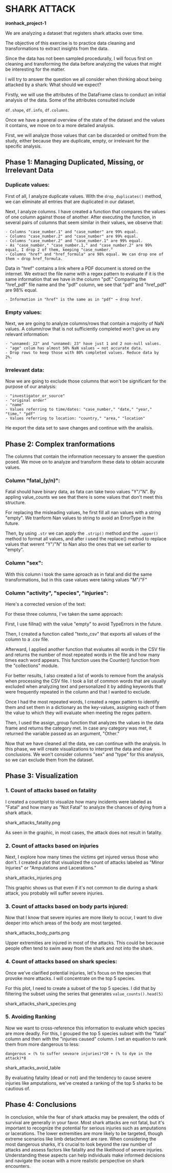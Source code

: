 
# SHARK ATTACK
**ironhack_project-1**

We are analyzing a dataset that registers shark attacks over time.

The objective of this exercise is to practice data cleaning and transformations to extract insights from the data.

Since the data has not been sampled procedurally, I will focus first on cleaning and transforming the data before analyzing the values that might be interesting for the matter.

I will try to answer the question we all consider when thinking about being attacked by a shark: What should we expect?

Firstly, we will use the attributes of the DataFrame class to conduct an initial analysis of the data. Some of the attributes consulted include 

`df.shape`, `df.info`, `df.columns`.

Once we have a general overview of the state of the dataset and the values it contains, we move on to a more detailed analysis.

First, we will analyze those values that can be discarded or omitted from the study, either because they are duplicate, empty, or irrelevant for the specific analysis.

## Phase 1: Managing Duplicated, Missing, or Irrelevant Data 


### Duplicate values:

First of all, I analyze duplicate values. With the `drop_duplicates()` method, we can eliminate all entries that are duplicated in our dataset.

Next, I analyze columns. I have created a function that compares the values of one column against those of another. After executing the function, in several pairs of columns that seem similar in their values, we observe that:

    - Columns "case_number.1" and "case_number" are 99% equal.
    - Columns "case_number.2" and "case_number" are 99% equal.
    - Columns "case_number.2" and "case_number.1" are 99% equal.
    - As "case_number," "case_number.1," and "case_number.2" are 99% equal, I drop 2 of them, keeping "case_number."
    - Columns "href" and "href_formula" are 98% equal. We can drop one of them → drop href_formula.

Data in "href" contains a link where a PDF document is stored on the internet. We extract the file name with a regex pattern to evaluate if it is the same information that we have in the column "pdf." Comparing the "href_pdf" file name and the "pdf" column, we see that "pdf" and "href_pdf" are 98% equal.

    - Information in "href" is the same as in "pdf" → drop href.
    

### Empty values:

Next, we are going to analyze columns/rows that contain a majority of NaN values. A column/row that is not sufficiently completed won't give us any relevant information:

    - "unnamed:_22" and "unnamed:_23" have just 1 and 2 non-null values.
    - "age" colum has almost 50% NaN values → not accurate data.
    - Drop rows to keep those with 80% completed values. Reduce data by 2%.


### Irrelevant data: 

Now we are going to exclude those columns that won't be significant for the purpose of our analysis:

    - "investigator_or_source"
    - "original order"
    - "name"
    - Values referring to time/dates: "case_number," "date," "year," "time," "pdf"
    - Values referring to location: "country," "area," "location"
    
He export the data set to save changes and continue with the analisis.

## Phase 2: Complex tranformations

The columns that contain the information necessary to answer the question posed. We move on to analyze and transform these data to obtain accurate values.

### Column "fatal_(y/n)":

Fatal should have binary data, as fata can take twoo values "Y"/"N". By appling value_counts we see that there is some values that don't meet this structure. 

For replacing the misleading values, he first fill all nan values with a string "empty". We tranform Nan values to string to avoid an ErrorType in the future. 

Then, by using `.str` we can apply the `.strip()` method and the `.upper()` method to format all values, and after i used the replace() method to replace values that werent "Y"/"N" to Nan also the ones that we set earlier to "empty".

### Column "sex":

With this column i took the same aproach as in fatal and did the same transformations, but in this case values were taking values "M"/"F"

### Column "activity", "species", "injuries":

Here's a corrected version of the text:

For these three columns, I've taken the same approach:

First, I use fillna() with the value "empty" to avoid TypeErrors in the future.

Then, I created a function called "texto_csv" that exports all values of the column to a .csv file.

Afterward, I applied another function that evaluates all words in the CSV file and returns the number of most repeated words in the file and how many times each word appears. This function uses the Counter() function from the "collections" module.

For better results, I also created a list of words to remove from the analysis when processing the CSV file. I took a list of common words that are usually excluded when analyzing text and personalized it by adding keywords that were frequently repeated in the column and that I wanted to exclude.

Once I had the most repeated words, I created a regex pattern to identify them and set them in a dictionary as the key-values, assigning each of them the value to which they will evaluate when meeting the regex pattern.

Then, I used the assign_group function that analyzes the values in the data frame and returns the category met. In case any category was met, it returned the variable passed as an argument, "Other."

Now that we have cleaned all the data, we can continue with the analysis. In this phase, we will create visualizations to interpret the data and draw conclusions. We won't consider columns "sex" and "type" for this analysis, so we can exclude them from the dataset.


## Phase 3: Visualization

### 1. Count of attacks based on fatality

I created a countplot to visualize how many incidents were labeled as "Fatal" and how many as "Not Fatal" to analyze the chances of dying from a shark attack.

shark_attacks_fatality.png

As seen in the graphic, in most cases, the attack does not result in fatality.

### 2. Count of attacks based on injuries

Next, I explore how many times the victims get injured versus those who don't. I created a plot that visualized the count of attacks labeled as "Minor Injuries" or "Amputations and Lacerations."

shark_attacks_injuries.png

This graphic shows us that even if it's not common to die during a shark attack, you probably will suffer severe injuries.

### 3. Count of attacks based on body parts injured:

Now that I know that severe injuries are more likely to occur, I want to dive deeper into which areas of the body are most targeted.

shark_attacks_body_parts.png

Upper extremities are injured in most of the attacks. This could be because people often tend to swim away from the shark and not into the shark.

### 4. Count of attacks based on shark species:

Once we've clarified potential injuries, let's focus on the species that provoke more attacks. I will concentrate on the top 5 species.

For this plot, I need to create a subset of the top 5 species. I did that by filtering the subset using the series that generates `value_counts().head(5)`

shark_attacks_shark_species.png

### 5. Avoiding Ranking


Now we want to cross-reference this information to evaluate which species are more deadly. For this, I grouped the top 5 species subset with the "fatal" column and then with the "injuries caused" column. I set an equation to rank them from more dangerous to less:

 `dangerous = (% to suffer seveare injuries)*20 + (% to dye in the attack)*8`
 
shark_attacks_avoid_table

By evaluating fatality (dead or not) and the tendency to cause severe injuries like amputations, we've created a ranking of the top 5 sharks to be cautious of.

## Phase 4: Conclusions

In conclusion, while the fear of shark attacks may be prevalent, the odds of survival are generally in your favor. Most shark attacks are not fatal, but it's important to recognize the potential for serious injuries such as amputations or lacerations. The lower extremities are more likely to be targeted, though extreme scenarios like limb detachment are rare. When considering the most dangerous sharks, it's crucial to look beyond the raw number of attacks and assess factors like fatality and the likelihood of severe injuries. Understanding these aspects can help individuals make informed decisions and navigate the ocean with a more realistic perspective on shark encounters.

